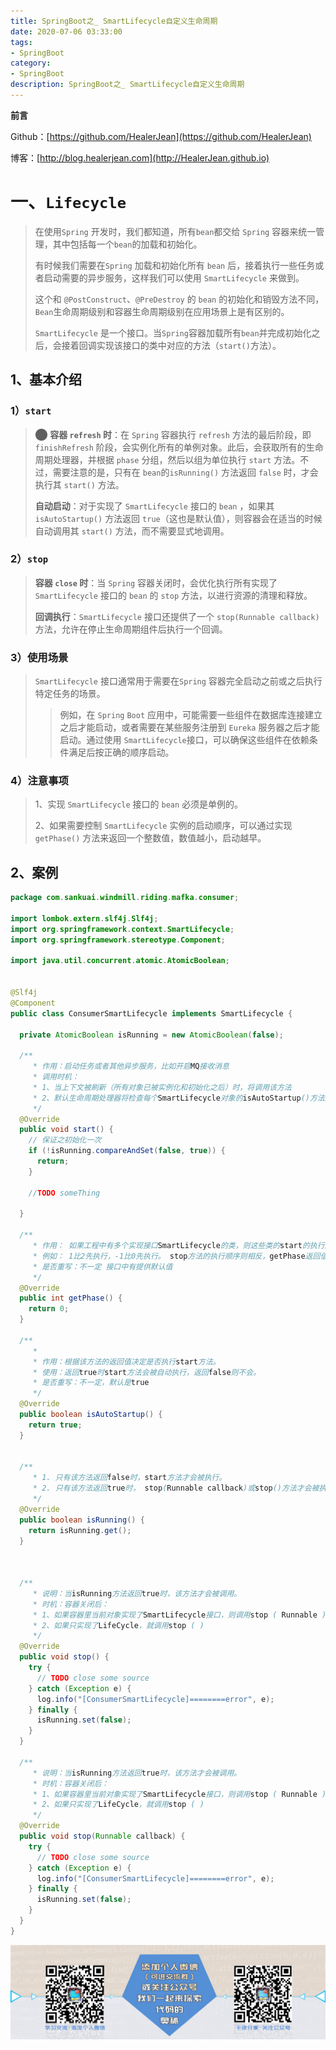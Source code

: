 ```yaml
---
title: SpringBoot之_ SmartLifecycle自定义生命周期
date: 2020-07-06 03:33:00
tags: 
- SpringBoot
category: 
- SpringBoot
description: SpringBoot之_ SmartLifecycle自定义生命周期
---
```


**前言**     

 Github：[https://github.com/HealerJean](https://github.com/HealerJean)         

 博客：[http://blog.healerjean.com](http://HealerJean.github.io)          



# 一、`Lifecycle`

>  在使用`Spring` 开发时，我们都知道，所有`bean`都交给 `Spring` 容器来统一管理，其中包括每一个`bean`的加载和初始化。       
>
> 有时候我们需要在`Spring` 加载和初始化所有 `bean` 后，接着执行一些任务或者启动需要的异步服务，这样我们可以使用 `SmartLifecycle` 来做到。     
>
> 这个和 `@PostConstruct`、`@PreDestroy` 的 `bean` 的初始化和销毁方法不同，`Bean`生命周期级别和容器生命周期级别在应用场景上是有区别的。
>
> `SmartLifecycle` 是一个接口。当`Spring`容器加载所有`bean`并完成初始化之后，会接着回调实现该接口的类中对应的方法（`start()`方法）。



## 1、基本介绍

### 1）`start`

> ⬤ **容器 `refresh` 时**：在 `Spring` 容器执行 `refresh` 方法的最后阶段，即 `finishRefresh` 阶段，会实例化所有的单例对象。此后，会获取所有的生命周期处理器，并根据 `phase` 分组，然后以组为单位执行 `start` 方法。不过，需要注意的是，只有在 `bean`的`isRunning()` 方法返回 `false` 时，才会执行其 `start()` 方法。    
>
> **自动启动**：对于实现了 `SmartLifecycle` 接口的 `bean` ，如果其 `isAutoStartup()` 方法返回 `true`（这也是默认值），则容器会在适当的时候自动调用其 `start()` 方法，而不需要显式地调用。



### 2）`stop`

> **容器 `close` 时**：当 `Spring` 容器关闭时，会优化执行所有实现了 `SmartLifecycle` 接口的 `bean` 的 `stop` 方法，以进行资源的清理和释放。    
>
> **回调执行**：`SmartLifecycle` 接口还提供了一个 `stop(Runnable callback)` 方法，允许在停止生命周期组件后执行一个回调。



### 3）使用场景

> `SmartLifecycle` 接口通常用于需要在`Spring` 容器完全启动之前或之后执行特定任务的场景。    
>
> > 例如，在 `Spring` `Boot` 应用中，可能需要一些组件在数据库连接建立之后才能启动，或者需要在某些服务注册到 `Eureka` 服务器之后才能启动。通过使用 `SmartLifecycle`接口，可以确保这些组件在依赖条件满足后按正确的顺序启动。



### 4）注意事项

> 1、实现 `SmartLifecycle` 接口的 `bean` 必须是单例的。   
>
> 2、如果需要控制 `SmartLifecycle` 实例的启动顺序，可以通过实现 `getPhase()` 方法来返回一个整数值，数值越小，启动越早。





## 2、案例

```java
package com.sankuai.windmill.riding.mafka.consumer;

import lombok.extern.slf4j.Slf4j;
import org.springframework.context.SmartLifecycle;
import org.springframework.stereotype.Component;

import java.util.concurrent.atomic.AtomicBoolean;


@Slf4j
@Component
public class ConsumerSmartLifecycle implements SmartLifecycle {

  private AtomicBoolean isRunning = new AtomicBoolean(false);

  /**
     * 作用：启动任务或者其他异步服务，比如开启MQ接收消息
     * 调用时机：
     * 1、当上下文被刷新（所有对象已被实例化和初始化之后）时，将调用该方法
     * 2、默认生命周期处理器将检查每个SmartLifecycle对象的isAutoStartup()方法返回的布尔值（默认为true）。如果为“true”，则该方法会被调用，而不是等待显式调用自己的start()方法。
     */
  @Override
  public void start() {
    // 保证之初始化一次
    if (!isRunning.compareAndSet(false, true)) {
      return;
    }

    //TODO someThing

  }

  /**
     * 作用： 如果工程中有多个实现接口SmartLifecycle的类，则这些类的start的执行顺序按getPhase方法返回值从小到大执行。
     * 例如： 1比2先执行，-1比0先执行。 stop方法的执行顺序则相反，getPhase返回值较大类的stop方法先被调用，小的后被调用。（也就是说start先开始的后结束）
     * 是否重写：不一定 接口中有提供默认值
     */
  @Override
  public int getPhase() {
    return 0;
  }

  /**
     *
     * 作用：根据该方法的返回值决定是否执行start方法。
     * 使用：返回true时start方法会被自动执行，返回false则不会。
     * 是否重写：不一定，默认是true
     */
  @Override
  public boolean isAutoStartup() {
    return true;
  }


  /**
     * 1. 只有该方法返回false时，start方法才会被执行。
     * 2. 只有该方法返回true时， stop(Runnable callback)或stop()方法才会被执行。
     */
  @Override
  public boolean isRunning() {
    return isRunning.get();
  }



  /**
     * 说明：当isRunning方法返回true时，该方法才会被调用。
     * 时机：容器关闭后：
     * 1、如果容器里当前对象实现了SmartLifecycle接口，则调用stop ( Runnable )；
     * 2、如果只实现了LifeCycle，就调用stop ( )
     */
  @Override
  public void stop() {
    try {
      // TODO close some source
    } catch (Exception e) {
      log.info("[ConsumerSmartLifecycle]========error", e);
    } finally {
      isRunning.set(false);
    }
  }

  /**
     * 说明：当isRunning方法返回true时，该方法才会被调用。
     * 时机：容器关闭后：
     * 1、如果容器里当前对象实现了SmartLifecycle接口，则调用stop ( Runnable )；
     * 2、如果只实现了LifeCycle，就调用stop ( )
     */
  @Override
  public void stop(Runnable callback) {
    try {
      // TODO close some source
    } catch (Exception e) {
      log.info("[ConsumerSmartLifecycle]========error", e);
    } finally {
      isRunning.set(false);
    }
  }
}

```























![ContactAuthor](https://raw.githubusercontent.com/HealerJean/HealerJean.github.io/master/assets/img/artical_bottom.jpg)



<!-- Gitalk 评论 start  -->

<link rel="stylesheet" href="https://unpkg.com/gitalk/dist/gitalk.css">

<script src="https://unpkg.com/gitalk@latest/dist/gitalk.min.js"></script> 
<div id="gitalk-container"></div>    
 <script type="text/javascript">
    var gitalk = new Gitalk({
		clientID: `1d164cd85549874d0e3a`,
		clientSecret: `527c3d223d1e6608953e835b547061037d140355`,
		repo: `HealerJean.github.io`,
		owner: 'HealerJean',
		admin: ['HealerJean'],
		id: 'KYqNyvZI05weBrMn',
    });
    gitalk.render('gitalk-container');
</script> 




<!-- Gitalk end -->



